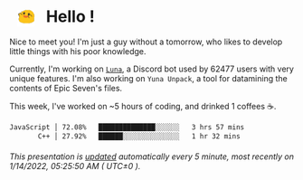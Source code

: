<h1>   <img src="./spoink.gif" style="vertical-align:middle;" width="30px">   Hello ! </h1>

Nice to meet you! I'm just a guy without a tomorrow, who likes to develop little things with his poor knowledge.

Currently, I'm working on <a href='https://github.com/Asgarrrr/Luna'>`Luna`</a>, a Discord bot used by 62477 users with very unique features. I'm also working on `Yuna Unpack`, a tool for datamining the contents of Epic Seven's files.

This week, I've worked on ~5 hours of coding, and drinked 1 coffees ☕.

```
JavaScript │ 72.08%   ██████████████░░░░░░   3 hrs 57 mins
       C++ │ 27.92%   ██████░░░░░░░░░░░░░░   1 hr 32 mins
```

###### This presentation is [updated](https://github.com/Asgarrrr) automatically every 5 minute, most recently on 1/14/2022, 05:25:50 AM ( UTC±0 ).